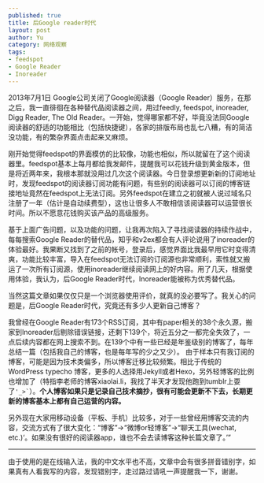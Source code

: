 ```yaml
---
published: true
title: 后Google reader时代
layout: post
author: Yu 
category: 网络观察
tags:
- feedspot
- Google Reader
- Inoreader
---
```


2013年7月1日 Google公司关闭了Google阅读器（Google Reader）服务，在那之后，我一直徘徊在各种替代品阅读器之间，用过feedly, feedspot, inoreader, Digg Reader, The Old Reader。一开始，觉得哪家都不好，毕竟没法同Google阅读器的舒适的功能相比（包括快捷键），各家的排版布局也乱七八糟，有的简洁没功能，有的繁杂界面点击起来又麻烦。

刚开始觉得feedspot的界面模仿的比较像，功能也相似，所以就留在了这个阅读器里。feedspot基本上每月都给我发邮件，提醒我可以花钱升级到黄金版本，但是将近两年来，我根本那就没用过几次这个阅读器。今日登录想更新新的订阅地址时，发现feedspot的阅读器订阅功能有问题，有些别的阅读器可以订阅的博客链接地址竟然在feedspot上无法订阅。另外feedspot在建立之初就被人说过域名只注册了一年（估计是自动续费型），这也让很多人不敢相信该阅读器可以运营很长时间。所以不愿意花钱购买该产品的高级服务。

基于上面广告问题，以及功能的问题，让我再次陷入了寻找阅读器的持续作战中，每每搜索Google Reader的替代品，知乎和v2ex都会有人评论说用了inoreader的体验最好。我果断又找到了之前的帐号，登录后，感觉界面比我最早用它时变得清爽，功能比较丰富，导入在feedspot无法订阅的订阅源也非常顺利，索性就又搬运了一次所有订阅源，使用inoreader继续阅读网上的好内容。用了几天，根据使用体验，我认为，后Google Reader时代，Inoreader能被称为优秀替代品。

当然这篇文章如果仅仅只是一个浏览器使用评价，就真的没必要写了。我关心的问题是，后Google Reader时代，究竟还有多少人更新自己博客？

我曾经在Google Reader有173个RSS订阅，其中有paper相关的38个永久源，搬家到Inoreader后剔除错误链接，还剩下139个，将近五分之一都完全失效了，一点后续内容都在网上搜索不到。在139个中有一些已经是年鉴级别的博客了，每年总结一篇（包括我自己的博客，也是每年写的少之又少）。 由于样本只有我订阅的博客，可能是因为技术类偏多，所以博客迁移比较频繁。相比于传统的WordPress typecho 博客，更多的人选择用Jekyll或者Hexo，另外轻博客的比例也增加了（特指李老师的博客xiaolai.li，我找了半天才发现他跑到tumblr上耍了<code>'_>`</code>）。**个人博客如果只是记录自己技术摘抄，很有可能会更新不下去，长期更新的博客基本上都有自己运营的内容。**

另外现在大家用移动设备（平板、手机）比较多，对于一些曾经用博客交流的内容，交流方式有了很大变化：<q>博客</q>-><q>微博or轻博客</q>-><q>聊天工具(wechat, etc.)<q/>。如果没有很好的阅读器app，谁也不会去读博客这种长篇文章了。


---------------------
由于使用的是在线输入法，我的中文水平也不高，文章中会有很多拼音错别字，如果真有人看我写的内容，发现错别字，走过路过请吼一声提醒我一下，谢谢。


